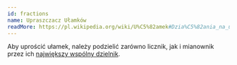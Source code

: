 ```yaml
---
id: fractions
name: Upraszczacz Ułamków
readMore: https://pl.wikipedia.org/wiki/U%C5%82amek#Dzia%C5%82ania_na_u%C5%82amkach
---
```


Aby uprościć ułamek, należy podzielić zarówno licznik, jak i mianownik przez ich [największy wspólny dzielnik](gcf).